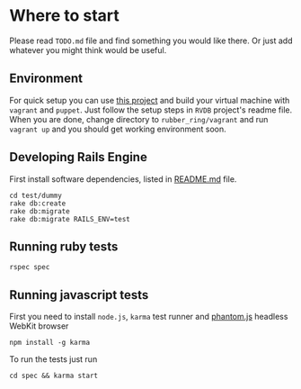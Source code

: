 # Where to start

Please read `TODO.md` file and find something you would like there. Or just add whatever you might think would be useful.

## Environment
For quick setup you can use [this project](https://github.com/zigomir/rvdb) and build your virtual machine with `vagrant` and `puppet`. Just follow the setup steps in `RVDB` project's readme file. When you are done, change directory to `rubber_ring/vagrant` and run `vagrant up` and you should get working environment soon.

## Developing Rails Engine

First install software dependencies, listed in [README.md](README.md#dependencies) file.

    cd test/dummy
    rake db:create
    rake db:migrate
    rake db:migrate RAILS_ENV=test

## Running ruby tests

    rspec spec

## Running javascript tests

First you need to install `node.js`, `karma` test runner and [phantom.js](http://phantomjs.org/download.html) headless WebKit browser

	npm install -g karma

To run the tests just run

	cd spec && karma start
